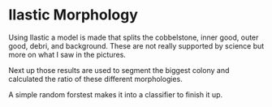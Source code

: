 # Ilastic Morphology

Using Ilastic a model is made that splits the cobbelstone, inner good, outer good, debri, and background.
These are not really supported by science but more on what I saw in the pictures.

Next up those results are used to segment the biggest colony and calculated the ratio of these different morphologies.

A simple random forstest makes it into a classifier to finish it up.
